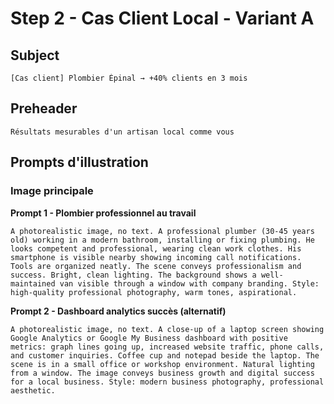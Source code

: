 # Step 2 - Cas Client Local - Variant A

## Subject
```
[Cas client] Plombier Épinal → +40% clients en 3 mois
```

## Preheader
```
Résultats mesurables d'un artisan local comme vous
```

## Prompts d'illustration

### Image principale

**Prompt 1 - Plombier professionnel au travail**
```
A photorealistic image, no text. A professional plumber (30-45 years old) working in a modern bathroom, installing or fixing plumbing. He looks competent and professional, wearing clean work clothes. His smartphone is visible nearby showing incoming call notifications. Tools are organized neatly. The scene conveys professionalism and success. Bright, clean lighting. The background shows a well-maintained van visible through a window with company branding. Style: high-quality professional photography, warm tones, aspirational.
```

**Prompt 2 - Dashboard analytics succès (alternatif)**
```
A photorealistic image, no text. A close-up of a laptop screen showing Google Analytics or Google My Business dashboard with positive metrics: graph lines going up, increased website traffic, phone calls, and customer inquiries. Coffee cup and notepad beside the laptop. The scene is in a small office or workshop environment. Natural lighting from a window. The image conveys business growth and digital success for a local business. Style: modern business photography, professional aesthetic.
```
